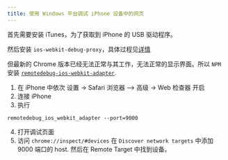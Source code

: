 ```yaml
---
title: 使用 Windows 平台调试 iPhone 设备中的网页
---
```


首先需要安装 iTunes，为了获取到 iPhone 的 USB 驱动程序。

然后安装 `ios-webkit-debug-proxy`，具体过程见[详情](https://github.com/google/ios-webkit-debug-proxy)

但最新的 Chrome 版本已经无法正常与其工作，无法正常的显示界面。所以 `NPM` 安装 [`remotedebug-ios-webkit-adapter`](https://github.com/RemoteDebug/remotedebug-ios-webkit-adapter).

1. 在 iPhone 中依次 设置 -> Safari 浏览器 —> 高级 -> Web 检查器 开启
2. 连接 iPhone
3. 执行

```shell
remotedebug_ios_webkit_adapter --port=9000
```

4. 打开调试页面
5. 访问 `chrome://inspect/#devices` 在 `Discover network targets` 中添加 9000 端口的 host. 然后在 Remote Target 中找到设备。
